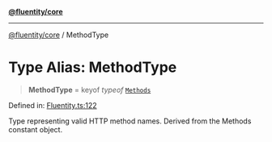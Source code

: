 [**@fluentity/core**](../README.md)

***

[@fluentity/core](../globals.md) / MethodType

# Type Alias: MethodType

> **MethodType** = keyof *typeof* [`Methods`](../variables/Methods.md)

Defined in: [Fluentity.ts:122](https://github.com/cedricpierre/fluentity-core/blob/aee04245ff8d14d39d656c297dc78341d529dae2/src/Fluentity.ts#L122)

Type representing valid HTTP method names.
Derived from the Methods constant object.
